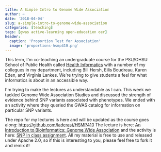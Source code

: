```yaml
---
title: A Simple Intro to Genome Wide Association
author: ~
date: '2018-04-04'
slug: a-simple-intro-to-genome-wide-association
categories: [teaching]
tags: [gwas active-learning open-education oer]
header:
  caption: 'Proportion Test for Association'
  image: 'proportions-hsmp410.png'
---
```


This term, I'm co-teaching an undergraduate course for the PSU/OHSU School of Public Health called [Health Informatics](https://ohsu-psu-sph.org/highlighted-sph-courses/) with a number of my collegues in my department, including Bill Hersh, Eilis Boudreau, Karen Eden, and Virginia Lankes. We're trying to give students a feel for what informatics is about in an accessible way. 

I'm trying to make the lectures as understandable as I can. This week we tackled Genome Wide Association Studies and discussed the strength of evidence behind SNP variants associated with phenotypes. We ended with an activity where they queried the GWAS catalog for information on particular SNP variants.

The repo for my lectures is here and will be updated as the course goes along: https://github.com/laderast/HSMP410 The lecture is here: [An Introduction to Bioinformatics: Genome Wide Association](http://laderast.github.io/HSMP410/week1.2/) and the activity is here: [SNP In class assignment](http://bit.ly/hsmp410snp). All my material is free to use and released under Apache 2.0, so if this is interesting to you, please feel free to fork it and remix it!
